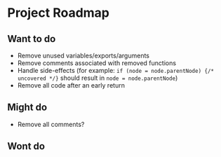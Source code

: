 # Project Roadmap

## Want to do

- Remove unused variables/exports/arguments
- Remove comments associated with removed functions
- Handle side-effects (for example: `if (node = node.parentNode) {/* uncovered */}` should result in `node = node.parentNode`)
- Remove all code after an early return

## Might do

- Remove all comments?

## Wont do
